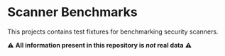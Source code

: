 # Scanner Benchmarks

This projects contains test fixtures for benchmarking security scanners.

⚠️ **All information present in this repository is _not_ real data** ⚠️

